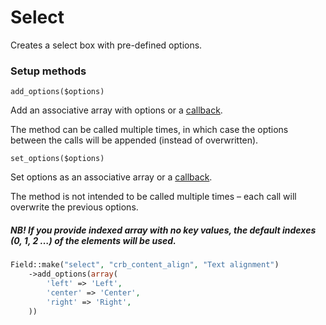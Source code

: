 # Select

Creates a select box with pre-defined options.

### Setup methods

`add_options($options)`

Add an associative array with options or a [callback](http://php.net/manual/en/language.types.callable.php).

The method can be called multiple times, in which case the options between the calls will be appended (instead of overwritten).

`set_options($options)`

Set options as an associative array or a [callback](http://php.net/manual/en/language.types.callable.php). 

The method is not intended to be called multiple times – each call will overwrite the previous options.

##### NB! If you provide indexed array with no key values, the default indexes **(0, 1, 2 …)** of the elements will be used.

```php
Field::make("select", "crb_content_align", "Text alignment")
	->add_options(array(
		'left' => 'Left',
		'center' => 'Center',
		'right' => 'Right',
	))
```